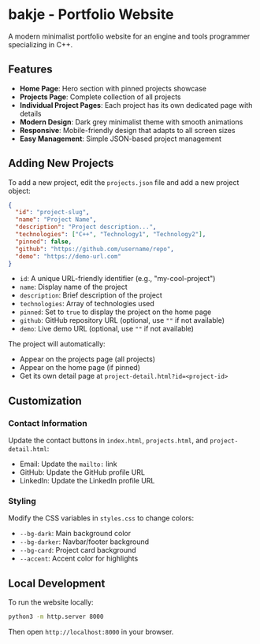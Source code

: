 # bakje - Portfolio Website

A modern minimalist portfolio website for an engine and tools programmer specializing in C++.

## Features

- **Home Page**: Hero section with pinned projects showcase
- **Projects Page**: Complete collection of all projects
- **Individual Project Pages**: Each project has its own dedicated page with details
- **Modern Design**: Dark grey minimalist theme with smooth animations
- **Responsive**: Mobile-friendly design that adapts to all screen sizes
- **Easy Management**: Simple JSON-based project management

## Adding New Projects

To add a new project, edit the `projects.json` file and add a new project object:

```json
{
  "id": "project-slug",
  "name": "Project Name",
  "description": "Project description...",
  "technologies": ["C++", "Technology1", "Technology2"],
  "pinned": false,
  "github": "https://github.com/username/repo",
  "demo": "https://demo-url.com"
}
```

- `id`: A unique URL-friendly identifier (e.g., "my-cool-project")
- `name`: Display name of the project
- `description`: Brief description of the project
- `technologies`: Array of technologies used
- `pinned`: Set to `true` to display the project on the home page
- `github`: GitHub repository URL (optional, use `""` if not available)
- `demo`: Live demo URL (optional, use `""` if not available)

The project will automatically:
- Appear on the projects page (all projects)
- Appear on the home page (if pinned)
- Get its own detail page at `project-detail.html?id=<project-id>`

## Customization

### Contact Information
Update the contact buttons in `index.html`, `projects.html`, and `project-detail.html`:
- Email: Update the `mailto:` link
- GitHub: Update the GitHub profile URL
- LinkedIn: Update the LinkedIn profile URL

### Styling
Modify the CSS variables in `styles.css` to change colors:
- `--bg-dark`: Main background color
- `--bg-darker`: Navbar/footer background
- `--bg-card`: Project card background
- `--accent`: Accent color for highlights

## Local Development

To run the website locally:

```bash
python3 -m http.server 8000
```

Then open `http://localhost:8000` in your browser.